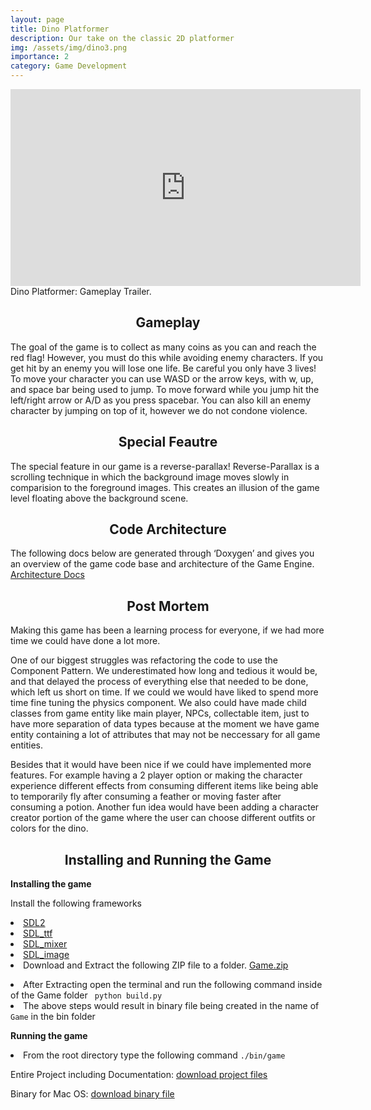 ```yaml
---
layout: page
title: Dino Platformer
description: Our take on the classic 2D platformer
img: /assets/img/dino3.png
importance: 2
category: Game Development
---
```

<iframe width="560" height="315" src="https://www.youtube.com/embed/OtKWK3xuMlM" title="YouTube video player" frameborder="0" allow="accelerometer; autoplay; clipboard-write; encrypted-media; gyroscope; picture-in-picture" allowfullscreen></iframe>
<div class="caption">
   Dino Platformer: Gameplay Trailer.
</div>
<!-- Every project has a beautiful feature showcase page.
It's easy to include images in a flexible 3-column grid format.
Make your photos 1/3, 2/3, or full width.

<div class="row">
    <div class="col-sm mt-3 mt-md-0">
        <img class="img-fluid rounded z-depth-1" src="{{ '/assets/img/dino1.png' | relative_url }}" alt="" title="Dino Platformer screens"/>
    </div>
    <div class="col-sm mt-3 mt-md-0">
        <img class="img-fluid rounded z-depth-1" src="{{ '/assets/img/DinoWinScreen.png' | relative_url }}" alt="" title="Dino Platformer screens"/>
    </div>
    <div class="col-sm mt-3 mt-md-0">
        <img class="img-fluid rounded z-depth-1" src="{{ '/assets/img/dino3.png' | relative_url }}" alt="" title="Dino Platformer screens"/>
    </div>
</div>
<div class="caption">
   Dino Platformer: Screenshots!!
</div>
<div class="row">
    <div class="col-sm mt-3 mt-md-0">
        <img class="img-fluid rounded z-depth-1" src="{{ '/assets/img/dino3.png' | relative_url }}" alt="" title="example image"/>
    </div>
</div>
<div class="caption">
   Our take on a side scroller platformer which has a Dinosaur as the main character!
</div>

<!-- <b>Tools</b>
<p>C++ 17 for building the Game Engine
SDL2 for abstracting game input and rendering
Javascript for building the Game Level Editor
</p>

<b>Gameplay</b>
<p>The goal of the game is to collect as many coins as you can and reach the red flag! However, you must do this while avoiding enemy characters. If you get hit by an enemy you will lose one life. Be careful you only have 3 lives! To move your character you can use WASD or the arrow keys, with w, up, and space bar being used to jump. To move forward while you jump hit the left/right arrow or A/D as you press spacebar. You can also kill an enemy character by jumping on top of it, however we do not condone violence.
</p>

<b>Special Feature</b>
<p>The special feature in our game is a reverse-parallax! Reverse-Parallax is a scrolling technique in which the background image moves slowly in comparision to the foreground images. This creates an illusion of the game level floating above the background scene.
</p>
<b>Code Architecture</b>
<p>The following docs below are generated through ‘Doxygen’ and gives you an overview of the game code base and architecture of the Game Engine. Architecture Docs
</p> -->
 <div ALIGN=CENTER>
        <h2> Gameplay </h2>
</div>
<p>    
The goal of the game is to collect as many coins as you can and reach the red flag! However, you must do this
while avoiding enemy characters. If you get hit by an enemy you will lose one life. Be careful you only have 3
lives! To move your character you can use WASD or the arrow keys, with w, up, and space bar being used to jump.
To move forward while you jump hit the left/right arrow or A/D as you press spacebar. You can also kill an enemy
character by jumping on top of it, however we do not condone violence.
</p>

<div ALIGN=CENTER>
        <h2> Special Feautre </h2>
</div>
<p>
        The special feature in our game is a reverse-parallax! Reverse-Parallax is a scrolling technique in which the background image
        moves slowly in comparision to the foreground images. This creates an illusion of the game level floating above the background
        scene.
</p>
<div ALIGN=CENTER>
        <h2> Code Architecture </h2>
</div>
<p>
The following docs below are generated through ‘Doxygen’ and gives you an overview of the game code base and
architecture of the Game Engine. <a href="./docs/html/inherits.html"> Architecture Docs </a>
</p>

<div ALIGN=CENTER>
        <h2> Post Mortem </h2>
</div>
<p>Making this game has been a learning process for everyone, if we had more time we could have done a lot more.
</p>
<p>One of our biggest struggles was refactoring the code to use the Component Pattern. We underestimated how long
    and tedious it would be, and that delayed the process of everything else that needed to be done, which left us
    short on time. If we could we would have liked to spend more time fine tuning the physics component. We also
    could have made child classes from game entity like main player, NPCs, collectable item, just to have more
    separation of data types because at the moment we have game entity containing a lot of attributes that may not
    be neccessary for all game entities.
</p>
<p> Besides that it would have been nice if we could have implemented more features. For example having a 2 player
    option or making the character experience different effects from consuming different items like being able to
    temporarily fly after consuming a feather or moving faster after consuming a potion. Another fun idea would have
    been adding a character creator portion of the game where the user can choose different outfits or
    colors for the dino.</p>


<div ALIGN=CENTER>
        <h2> Installing and Running the Game </h2>
</div>
<p><b>Installing the game</b></p>
<p>
        Install the following frameworks
       <li><a href="https://lazyfoo.net/tutorials/SDL/01_hello_SDL/mac/index.php">SDL2</a></li>
        <li> <a href="https://www.libsdl.org/projects/SDL_ttf/"> SDL_ttf </a></li>
        <li> <a href="https://www.libsdl.org/projects/SDL_mixer/">SDL_mixer</a></li>
        <li><a href= "https://www.libsdl.org/projects/SDL_image/">SDL_image</a></li>
        <li>Download and Extract the following ZIP file to a folder. <a href="Game.zip">Game.zip</a></p>
        <li>After Extracting open the terminal and run the following command inside of the Game folder
                <code> python build.py </code></li>
        <li>The above steps would result in binary file being created in the name of <code>Game</code> in the bin folder</li>
       
</p>
    <p><b>Running the game</b></p>
    <p>
        <li>From the root directory type the following command <code>./bin/game</code></li>
    </p>
    <p>Entire Project including Documentation: <a href="Game.zip">download project files</a></p>
    <p>Binary for Mac OS: <a href="bin/game">download binary file</a> </p>





<!-- You can also put regular text between your rows of images.
Say you wanted to write a little bit about your project before you posted the rest of the images.
You describe how you toiled, sweated, *bled* for your project, and then... you reveal it's glory in the next row of images.


<div class="row justify-content-sm-center">
    <div class="col-sm-8 mt-3 mt-md-0">
        <img class="img-fluid rounded z-depth-1" src="{{ '/assets/img/6.jpg' | relative_url }}" alt="" title="example image"/>
    </div>
    <div class="col-sm-4 mt-3 mt-md-0">
        <img class="img-fluid rounded z-depth-1" src="{{ '/assets/img/11.jpg' | relative_url }}" alt="" title="example image"/>
    </div>
</div>
<div class="caption">
    You can also have artistically styled 2/3 + 1/3 images, like these.
</div>


The code is simple.
Just wrap your images with `<div class="col-sm">` and place them inside `<div class="row">` (read more about the <a href="https://getbootstrap.com/docs/4.4/layout/grid/" target="_blank">Bootstrap Grid</a> system).
To make images responsive, add `img-fluid` class to each; for rounded corners and shadows use `rounded` and `z-depth-1` classes.
Here's the code for the last row of images above:

```html
<div class="row justify-content-sm-center">
    <div class="col-sm-8 mt-3 mt-md-0">
        <img class="img-fluid rounded z-depth-1" src="{{ '/assets/img/6.jpg' | relative_url }}" alt="" title="example image"/>
    </div>
    <div class="col-sm-4 mt-3 mt-md-0">
        <img class="img-fluid rounded z-depth-1" src="{{ '/assets/img/11.jpg' | relative_url }}" alt="" title="example image"/>
    </div>
</div>
``` -->
